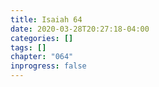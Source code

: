 ```yaml
---
title: Isaiah 64
date: 2020-03-28T20:27:18-04:00
categories: []
tags: []
chapter: "064"
inprogress: false
---
```


